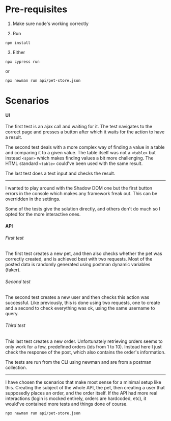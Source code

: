 # Pre-requisites

1. Make sure node's working correctly

2. Run
```
npm install
```

3. Either 
```
npx cypress run
```
or
```
npx newman run api/pet-store.json
```

# Scenarios

#### UI

The first test is an ajax call and waiting for it. The test navigates to the correct page and presses a button after which it waits for the action to have a result.

The second test deals with a more complex way of finding a value in a table and comparing it to a given value. The table itself was not a `<table>` but instead `<span>` which makes finding values a bit more challenging. The HTML standard `<table>` could've been used with the same result.

The last test does a text input and checks the result.

---

I wanted to play around with the Shadow DOM one but the first button errors in the console which makes any framework freak out. This can be overridden in the settings.

Some of the tests give the solution directly, and others don't do much so I opted for the more interactive ones.

#### API

###### First test

The first test creates a new pet, and then also checks whether the pet was correctly created, and is achieved best with two requests. Most of the posted data is randomly generated using postman dynamic variables (faker).

###### Second test

The second test creates a new user and then checks this action was successful. Like previously, this is done using two requests, one to create and a second to check everything was ok, using the same username to query.

###### Third test

This last test creates a new order. Unfortunately retrieving orders seems to only work for a few, predefined orders (ids from 1 to 10). Instead here I just check the response of the post, which also contains the order's information.

The tests are run from the CLI using newman and are from a postman collection.


---

I have chosen the scenarios that make most sense for a minimal setup like this. Creating the subject of the whole API, the pet, then creating a user that supposedly places an order, and the order itself. If the API had more real interactions (login is mocked entirely, orders are hardcoded, etc), it would've contained more tests and things done of course.


```
npx newman run api/pet-store.json
```
